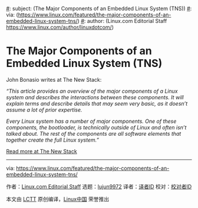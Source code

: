 [#]: collector: (lujun9972)
[#]: translator: ( )
[#]: reviewer: ( )
[#]: publisher: ( )
[#]: url: ( )
[#]: subject: (The Major Components of an Embedded Linux System (TNS))
[#]: via: (https://www.linux.com/featured/the-major-components-of-an-embedded-linux-system-tns/)
[#]: author: (Linux.com Editorial Staff https://www.linux.com/author/linuxdotcom/)

The Major Components of an Embedded Linux System (TNS)
======

John Bonasio writes at The New Stack:

_“This article provides an overview of the major components of a Linux system and describes the interactions between these components. It will explain terms and describe details that may seem very basic, as it doesn’t assume a lot of prior expertise._

_Every Linux system has a number of major components. One of these components, the bootloader, is technically outside of Linux and often isn’t talked about. The rest of the components are all software elements that together create the full Linux system.”_

[Read more at The New Stack][1]

--------------------------------------------------------------------------------

via: https://www.linux.com/featured/the-major-components-of-an-embedded-linux-system-tns/

作者：[Linux.com Editorial Staff][a]
选题：[lujun9972][b]
译者：[译者ID](https://github.com/译者ID)
校对：[校对者ID](https://github.com/校对者ID)

本文由 [LCTT](https://github.com/LCTT/TranslateProject) 原创编译，[Linux中国](https://linux.cn/) 荣誉推出

[a]: https://www.linux.com/author/linuxdotcom/
[b]: https://github.com/lujun9972
[1]: https://thenewstack.io/the-major-components-of-an-embedded-linux-system/
